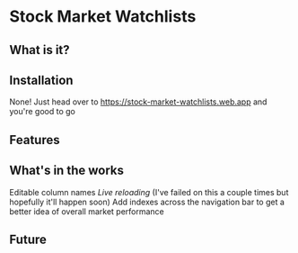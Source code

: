 # Stock Market Watchlists

## What is it?



## Installation
None! Just head over to https://stock-market-watchlists.web.app and you're good to go

## Features

## What's in the works
Editable column names
*Live reloading* (I've failed on this a couple times but hopefully it'll happen soon)
Add indexes across the navigation bar to get a better idea of overall market performance

## Future
